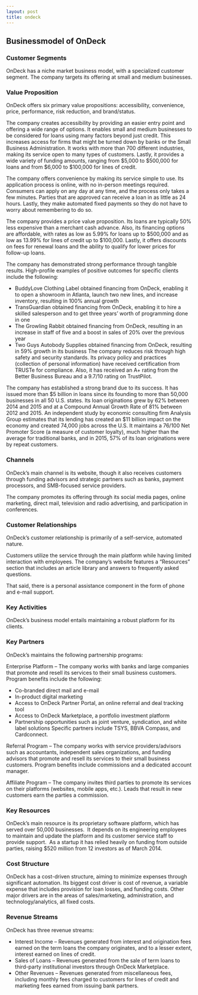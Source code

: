 ```yaml
---
layout: post
title: ondeck
---
```


Businessmodel of OnDeck
------------------------

### Customer Segments

OnDeck has a niche market business model, with a specialized customer segment. The company targets its offering at small and medium businesses.

### Value Proposition

OnDeck offers six primary value propositions: accessibility, convenience, price, performance, risk reduction, and brand/status.

The company creates accessibility by providing an easier entry point and offering a wide range of options. It enables small and medium businesses to be considered for loans using many factors beyond just credit. This increases access for firms that might be turned down by banks or the Small Business Administration. It works with more than 700 different industries, making its service open to many types of customers. Lastly, it provides a wide variety of funding amounts, ranging from $5,000 to $500,000 for loans and from $6,000 to $100,000 for lines of credit.

The company offers convenience by making its service simple to use. Its application process is online, with no in-person meetings required. Consumers can apply on any day at any time, and the process only takes a few minutes. Parties that are approved can receive a loan in as little as 24 hours. Lastly, they make automated fixed payments so they do not have to worry about remembering to do so.

The company provides a price value proposition. Its loans are typically 50% less expensive than a merchant cash advance. Also, its financing options are affordable, with rates as low as 5.99% for loans up to $500,000 and as low as 13.99% for lines of credit up to $100,000. Lastly, it offers discounts on fees for renewal loans and the ability to qualify for lower prices for follow-up loans.

The company has demonstrated strong performance through tangible results. High-profile examples of positive outcomes for specific clients include the following:

 * BuddyLove Clothing Label obtained financing from OnDeck, enabling it to open a showroom in Atlanta, launch two new lines, and increase inventory, resulting in 100% annual growth
* TransGuardian obtained financing from OnDeck, enabling it to hire a skilled salesperson and to get three years’ worth of programming done in one
* The Growling Rabbit obtained financing from OnDeck, resulting in an increase in staff of five and a boost in sales of 20% over the previous year
* Two Guys Autobody Supplies obtained financing from OnDeck, resulting in 59% growth in its business
 The company reduces risk through high safety and security standards. Its privacy policy and practices (collection of personal information) have received certification from TRUSTe for compliance. Also, it has received an A+ rating from the Better Business Bureau and a 9.7/10 rating on TrustPilot.

The company has established a strong brand due to its success. It has issued more than $5 billion in loans since its founding to more than 50,000 businesses in all 50 U.S. states. Its loan originations grew by 62% between 2014 and 2015 and at a Compound Annual Growth Rate of 81% between 2012 and 2015. An independent study by economic consulting firm Analysis Group estimates that its lending has created an $11 billion impact on the economy and created 74,000 jobs across the U.S. It maintains a 76/100 Net Promoter Score (a measure of customer loyalty), much higher than the average for traditional banks, and in 2015, 57% of its loan originations were by repeat customers.

### Channels

OnDeck’s main channel is its website, though it also receives customers through funding advisors and strategic partners such as banks, payment processors, and SMB-focused service providers.

The company promotes its offering through its social media pages, online marketing, direct mail, television and radio advertising, and participation in conferences.

### Customer Relationships

OnDeck’s customer relationship is primarily of a self-service, automated nature.

Customers utilize the service through the main platform while having limited interaction with employees. The company’s website features a “Resources” section that includes an article library and answers to frequently asked questions.

That said, there is a personal assistance component in the form of phone and e-mail support.

### Key Activities

OnDeck’s business model entails maintaining a robust platform for its clients.

### Key Partners

OnDeck’s maintains the following partnership programs:

Enterprise Platform – The company works with banks and large companies that promote and resell its services to their small business customers. Program benefits include the following:

 * Co-branded direct mail and e-mail
* In-product digital marketing
* Access to OnDeck Partner Portal, an online referral and deal tracking tool
* Access to OnDeck Marketplace, a portfolio investment platform
* Partnership opportunities such as joint venture, syndication, and white label solutions
 Specific partners include TSYS, BBVA Compass, and Cardconnect.

Referral Program – The company works with service providers/advisors such as accountants, independent sales organizations, and funding advisors that promote and resell its services to their small business customers. Program benefits include commissions and a dedicated account manager.

Affiliate Program – The company invites third parties to promote its services on their platforms (websites, mobile apps, etc.). Leads that result in new customers earn the parties a commission.

### Key Resources

OnDeck’s main resource is its proprietary software platform, which has served over 50,000 businesses.  It depends on its engineering employees to maintain and update the platform and its customer service staff to provide support.  As a startup it has relied heavily on funding from outside parties, raising $520 million from 12 investors as of March 2014.

### Cost Structure

OnDeck has a cost-driven structure, aiming to minimize expenses through significant automation. Its biggest cost driver is cost of revenue, a variable expense that includes provision for loan losses, and funding costs. Other major drivers are in the areas of sales/marketing, administration, and technology/analytics, all fixed costs.

### Revenue Streams

OnDeck has three revenue streams:

 * Interest Income – Revenues generated from interest and origination fees earned on the term loans the company originates, and to a lesser extent, interest earned on lines of credit.
* Sales of Loans – Revenues generated from the sale of term loans to third-party institutional investors through OnDeck Marketplace.
* Other Revenues – Revenues generated from miscellaneous fees, including monthly fees charged to customers for lines of credit and marketing fees earned from issuing bank partners.
